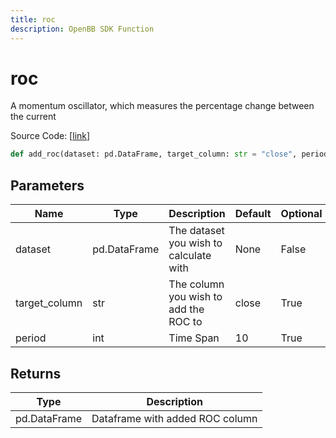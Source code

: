```yaml
---
title: roc
description: OpenBB SDK Function
---
```


# roc

A momentum oscillator, which measures the percentage change between the current

Source Code: [[link](https://github.com/OpenBB-finance/OpenBBTerminal/tree/main/openbb_terminal/forecast/forecast_model.py#L267)]

```python
def add_roc(dataset: pd.DataFrame, target_column: str = "close", period: int = 10) -> pd.DataFrame
```
## Parameters

| Name | Type | Description | Default | Optional |
| ---- | ---- | ----------- | ------- | -------- |
| dataset | pd.DataFrame | The dataset you wish to calculate with | None | False |
| target_column | str | The column you wish to add the ROC to | close | True |
| period | int | Time Span | 10 | True |

## Returns

| Type | Description |
| ---- | ----------- |
| pd.DataFrame | Dataframe with added ROC column |

